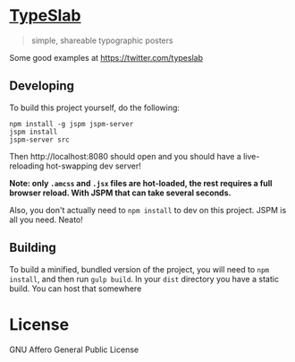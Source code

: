 # [TypeSlab](http://typeslab.com/)
> simple, shareable typographic posters

Some good examples at <a target="_blank" href="https://twitter.com/typeslab">https://twitter.com/typeslab</a>

## Developing

To build this project yourself, do the following:

```
npm install -g jspm jspm-server
jspm install
jspm-server src
```

Then http://localhost:8080 should open and you should have a live-reloading hot-swapping dev server!

**Note: only `.amcss` and `.jsx` files are hot-loaded, the rest requires a full browser reload. With JSPM that can take several seconds.**

Also, you don't actually need to `npm install` to dev on this project. JSPM is all you need. Neato!

## Building

To build a minified, bundled version of the project, you will need to `npm install`, and then run `gulp build`. In your `dist` directory you have a static build. You can host that somewhere

# License

GNU Affero General Public License
